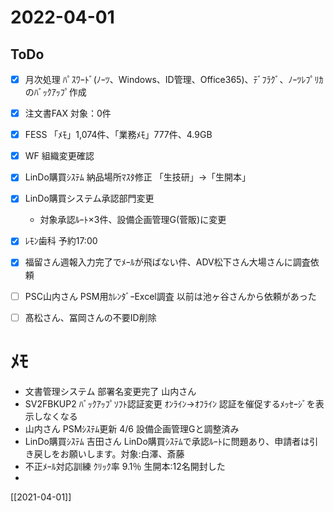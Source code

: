 # 2022-04-01

## ToDo
- [x] 月次処理 ﾊﾟｽﾜｰﾄﾞ(ﾉｰﾂ、Windows、ID管理、Office365)、ﾃﾞﾌﾗｸﾞ、ﾉｰﾂﾚﾌﾟﾘｶのﾊﾞｯｸｱｯﾌﾟ作成
- [x] 注文書FAX 対象：0件
- [x] FESS 「ﾒﾓ」1,074件、「業務ﾒﾓ」777件、4.9GB
- [x] WF 組織変更確認
- [x] LinDo購買ｼｽﾃﾑ 納品場所ﾏｽﾀ修正 「生技研」→「生開本」
- [x] LinDo購買システム承認部門変更
	-  対象承認ﾙｰﾄ×3件、設備企画管理G(菅販)に変更
- [x] ﾚﾓﾝ歯科 予約17:00
- [x] 福留さん週報入力完了でﾒｰﾙが飛ばない件、ADV松下さん大場さんに調査依頼
- [ ] PSC山内さん PSM用ｶﾚﾝﾀﾞｰExcel調査 以前は池ヶ谷さんから依頼があった
- [ ] 髙松さん、冨岡さんの不要ID削除



# ﾒﾓ
- 文書管理システム 部署名変更完了 山内さん
- SV2FBKUP2 ﾊﾞｯｸｱｯﾌﾟｿﾌﾄ認証変更 ｵﾝﾗｲﾝ→ｵﾌﾗｲﾝ 認証を催促するﾒｯｾｰｼﾞを表示しなくなる
- 山内さん PSMｼｽﾃﾑ更新 4/6 設備企画管理Gと調整済み
- LinDo購買ｼｽﾃﾑ 吉田さん LinDo購買ｼｽﾃﾑで承認ﾙｰﾄに問題あり、申請者は引き戻しをお願いします。対象:白澤、斎藤
- 不正ﾒｰﾙ対応訓練 ｸﾘｯｸ率 9.1％ 生開本:12名開封した
- 

[[2021-04-01]]
